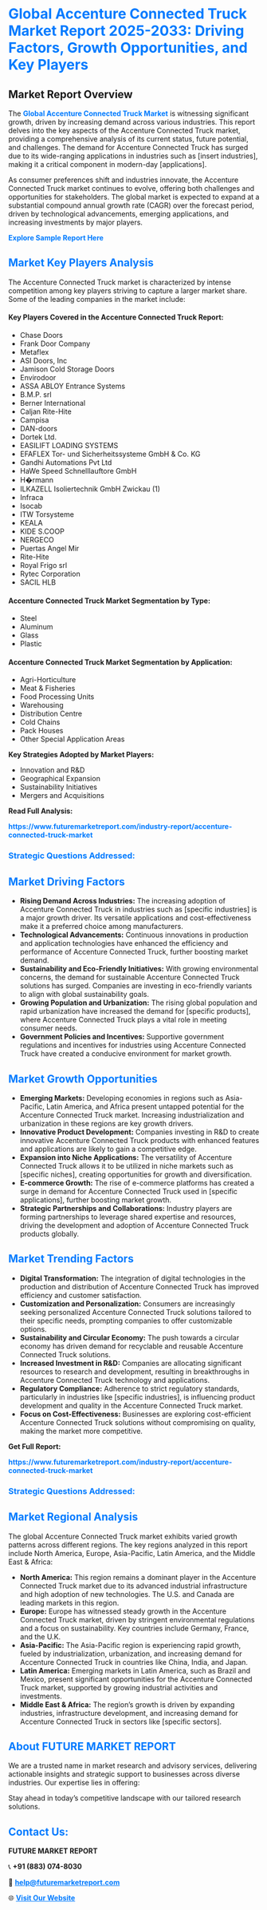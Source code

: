 <h1 style="color: #007BFF;">Global Accenture Connected Truck Market Report 2025-2033: Driving Factors, Growth Opportunities, and Key Players</h1>

<section id="overview">
<h2>Market Report Overview</h2>
<p>The <a href="https://www.futuremarketreport.com/industry-report/accenture-connected-truck-market" style="color: #007BFF; text-decoration: none;"><strong>Global Accenture Connected Truck Market</strong></a> is witnessing significant growth, driven by increasing demand across various industries. This report delves into the key aspects of the Accenture Connected Truck market, providing a comprehensive analysis of its current status, future potential, and challenges. The demand for Accenture Connected Truck has surged due to its wide-ranging applications in industries such as [insert industries], making it a critical component in modern-day [applications].</p>
<p>As consumer preferences shift and industries innovate, the Accenture Connected Truck market continues to evolve, offering both challenges and opportunities for stakeholders. The global market is expected to expand at a substantial compound annual growth rate (CAGR) over the forecast period, driven by technological advancements, emerging applications, and increasing investments by major players.</p>
</section>

<section id="overview">
<p><a href="https://www.futuremarketreport.com/request-sample/reportId=33003" style="color: #007BFF; text-decoration: none;"><strong>Explore Sample Report Here</strong></a></p>
</section>

<section id="key-players">
<h2 style="color: #007BFF;">Market Key Players Analysis</h2>
<p>The Accenture Connected Truck market is characterized by intense competition among key players striving to capture a larger market share. Some of the leading companies in the market include:</p>
<h4>Key Players Covered in the Accenture Connected Truck Report:</h4>
<ul><li>Chase Doors</li><li>Frank Door Company</li><li>Metaflex</li><li>ASI Doors, Inc</li><li>Jamison Cold Storage Doors</li><li>Envirodoor</li><li>ASSA ABLOY Entrance Systems</li><li>B.M.P. srl</li><li>Berner International</li><li>Caljan Rite-Hite</li><li>Campisa</li><li>DAN-doors</li><li>Dortek Ltd.</li><li>EASILIFT LOADING SYSTEMS</li><li>EFAFLEX Tor- und Sicherheitssysteme GmbH &amp; Co. KG</li><li>Gandhi Automations Pvt Ltd</li><li>HaWe Speed Schnelllauftore GmbH</li><li>H�rmann</li><li>ILKAZELL Isoliertechnik GmbH Zwickau (1)</li><li>Infraca</li><li>Isocab</li><li>ITW Torsysteme</li><li>KEALA</li><li>KIDE S.COOP</li><li>NERGECO</li><li>Puertas Angel Mir</li><li>Rite-Hite</li><li>Royal Frigo srl</li><li>Rytec Corporation</li><li>SACIL HLB</li></ul>
<h4>Accenture Connected Truck Market Segmentation by Type:</h4>
<ul><li>Steel</li><li>Aluminum</li><li>Glass</li><li>Plastic</li></ul>

<h4>Accenture Connected Truck Market Segmentation by Application:</h4>
<ul><li>Agri-Horticulture</li><li>Meat &amp; Fisheries</li><li>Food Processing Units</li><li>Warehousing</li><li>Distribution Centre</li><li>Cold Chains</li><li>Pack Houses</li><li>Other Special Application Areas</li></ul>
<p><strong>Key Strategies Adopted by Market Players:</strong></p>
<ul>
<li>Innovation and R&D</li>
<li>Geographical Expansion</li>
<li>Sustainability Initiatives</li>
<li>Mergers and Acquisitions</li>
</ul>
</section>

<section>
<p><strong>Read Full Analysis: </strong></p><a href="https://www.futuremarketreport.com/industry-report/accenture-connected-truck-market" style="color: #007BFF; text-decoration: none;"><strong>https://www.futuremarketreport.com/industry-report/accenture-connected-truck-market</strong></a>
<h3 style="color: #007BFF;">Strategic Questions Addressed:</h3>
</section>

<section id="driving-factors">
<h2 style="color: #007BFF;">Market Driving Factors</h2>
<ul>
<li><strong>Rising Demand Across Industries:</strong> The increasing adoption of Accenture Connected Truck in industries such as [specific industries] is a major growth driver. Its versatile applications and cost-effectiveness make it a preferred choice among manufacturers.</li>
<li><strong>Technological Advancements:</strong> Continuous innovations in production and application technologies have enhanced the efficiency and performance of Accenture Connected Truck, further boosting market demand.</li>
<li><strong>Sustainability and Eco-Friendly Initiatives:</strong> With growing environmental concerns, the demand for sustainable Accenture Connected Truck solutions has surged. Companies are investing in eco-friendly variants to align with global sustainability goals.</li>
<li><strong>Growing Population and Urbanization:</strong> The rising global population and rapid urbanization have increased the demand for [specific products], where Accenture Connected Truck plays a vital role in meeting consumer needs.</li>
<li><strong>Government Policies and Incentives:</strong> Supportive government regulations and incentives for industries using Accenture Connected Truck have created a conducive environment for market growth.</li>
</ul>
</section>

<section id="growth-opportunities">
<h2 style="color: #007BFF;">Market Growth Opportunities</h2>
<ul>
<li><strong>Emerging Markets:</strong> Developing economies in regions such as Asia-Pacific, Latin America, and Africa present untapped potential for the Accenture Connected Truck market. Increasing industrialization and urbanization in these regions are key growth drivers.</li>
<li><strong>Innovative Product Development:</strong> Companies investing in R&D to create innovative Accenture Connected Truck products with enhanced features and applications are likely to gain a competitive edge.</li>
<li><strong>Expansion into Niche Applications:</strong> The versatility of Accenture Connected Truck allows it to be utilized in niche markets such as [specific niches], creating opportunities for growth and diversification.</li>
<li><strong>E-commerce Growth:</strong> The rise of e-commerce platforms has created a surge in demand for Accenture Connected Truck used in [specific applications], further boosting market growth.</li>
<li><strong>Strategic Partnerships and Collaborations:</strong> Industry players are forming partnerships to leverage shared expertise and resources, driving the development and adoption of Accenture Connected Truck products globally.</li>
</ul>
</section>

<section id="trending-factors">
<h2 style="color: #007BFF;">Market Trending Factors</h2>
<ul>
<li><strong>Digital Transformation:</strong> The integration of digital technologies in the production and distribution of Accenture Connected Truck has improved efficiency and customer satisfaction.</li>
<li><strong>Customization and Personalization:</strong> Consumers are increasingly seeking personalized Accenture Connected Truck solutions tailored to their specific needs, prompting companies to offer customizable options.</li>
<li><strong>Sustainability and Circular Economy:</strong> The push towards a circular economy has driven demand for recyclable and reusable Accenture Connected Truck solutions.</li>
<li><strong>Increased Investment in R&D:</strong> Companies are allocating significant resources to research and development, resulting in breakthroughs in Accenture Connected Truck technology and applications.</li>
<li><strong>Regulatory Compliance:</strong> Adherence to strict regulatory standards, particularly in industries like [specific industries], is influencing product development and quality in the Accenture Connected Truck market.</li>
<li><strong>Focus on Cost-Effectiveness:</strong> Businesses are exploring cost-efficient Accenture Connected Truck solutions without compromising on quality, making the market more competitive.</li>
</ul>
</section>

<section>
<p><strong>Get Full Report: </strong></p><a href="https://www.futuremarketreport.com/industry-report/accenture-connected-truck-market" style="color: #007BFF; text-decoration: none;"><strong>https://www.futuremarketreport.com/industry-report/accenture-connected-truck-market</strong></a>
<h3 style="color: #007BFF;">Strategic Questions Addressed:</h3>
</section>


<section id="regional-analysis">
<h2 style="color: #007BFF;">Market Regional Analysis</h2>
<p>The global Accenture Connected Truck market exhibits varied growth patterns across different regions. The key regions analyzed in this report include North America, Europe, Asia-Pacific, Latin America, and the Middle East & Africa:</p>
<ul>
<li><strong>North America:</strong> This region remains a dominant player in the Accenture Connected Truck market due to its advanced industrial infrastructure and high adoption of new technologies. The U.S. and Canada are leading markets in this region.</li>
<li><strong>Europe:</strong> Europe has witnessed steady growth in the Accenture Connected Truck market, driven by stringent environmental regulations and a focus on sustainability. Key countries include Germany, France, and the U.K.</li>
<li><strong>Asia-Pacific:</strong> The Asia-Pacific region is experiencing rapid growth, fueled by industrialization, urbanization, and increasing demand for Accenture Connected Truck in countries like China, India, and Japan.</li>
<li><strong>Latin America:</strong> Emerging markets in Latin America, such as Brazil and Mexico, present significant opportunities for the Accenture Connected Truck market, supported by growing industrial activities and investments.</li>
<li><strong>Middle East & Africa:</strong> The region’s growth is driven by expanding industries, infrastructure development, and increasing demand for Accenture Connected Truck in sectors like [specific sectors].</li>
</ul>
</section>

<footer>
<h2 style="color: #007BFF;">About FUTURE MARKET REPORT</h2>
<p>We are a trusted name in market research and advisory services, delivering actionable insights and strategic support to businesses across diverse industries. Our expertise lies in offering:</p>

<p>Stay ahead in today’s competitive landscape with our tailored research solutions.</p>

<h2 style="color: #007BFF;">Contact Us:</h2>
<p><strong>FUTURE MARKET REPORT</strong></p>
<p>📞 <strong>+91 (883) 074-8030</strong></p>
<p>📧 <strong><a href="mailto:help@futuremarketreport.com" style="color: #007BFF;">help@futuremarketreport.com</a></strong></p>
<p>🌐 <strong><a href="https://www.futuremarketreport.com/" style="color: #007BFF;">Visit Our Website</a></strong></p>
</footer>